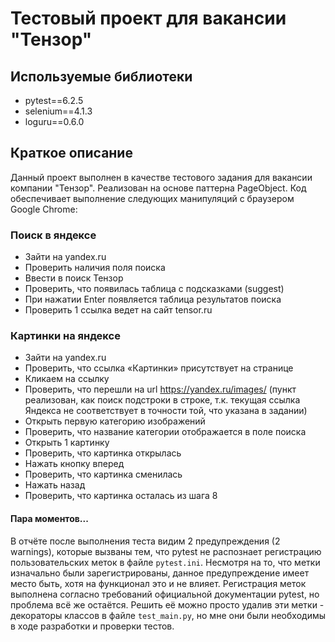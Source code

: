 # Тестовый проект для вакансии "Тензор"

## Используемые библиотеки
* pytest==6.2.5
* selenium==4.1.3
* loguru==0.6.0

## Краткое описание
Данный проект выполнен в качестве тестового задания для вакансии компании "Тензор". Реализован на основе паттерна PageObject.
Код обеспечивает выполнение следующих манипуляций с браузером Google Chrome:

### Поиск в яндексе
* Зайти на yandex.ru
* Проверить наличия поля поиска
* Ввести в поиск Тензор
* Проверить, что появилась таблица с подсказками (suggest)
* При нажатии Enter появляется таблица результатов поиска
* Проверить 1 ссылка ведет на сайт tensor.ru
### Картинки на яндексе
* Зайти на yandex.ru
* Проверить, что ссылка «Картинки» присутствует на странице
* Кликаем на ссылку
* Проверить, что перешли на url https://yandex.ru/images/ (пункт реализован, как поиск подстроки в строке, т.к. текущая ссылка Яндекса не соответствует в точности той, что указана в задании)
* Открыть первую категорию изображений
* Проверить, что название категории отображается в поле поиска
* Открыть 1 картинку
* Проверить, что картинка открылась
* Нажать кнопку вперед
* Проверить, что картинка сменилась
* Нажать назад
* Проверить, что картинка осталась из шага 8

#### Пара моментов...
В отчёте после выполнения теста видим 2 предупреждения (2 warnings), которые вызваны тем, что pytest не распознает регистрацию пользовательских меток в файле ```pytest.ini```. Несмотря на то, что метки изначально были зарегистрированы, данное предупреждение имеет место быть, хотя на функционал это и не влияет. Регистрация меток выполнена согласно требований официальной документации pytest, но проблема всё же остаётся. Решить её можно просто удалив эти метки - декораторы классов в файле ```test_main.py```, но мне они были необходимы в ходе разработки и проверки тестов.
